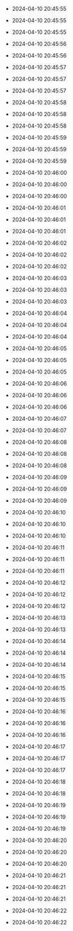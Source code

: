 
- 2024-04-10 20:45:55

- 2024-04-10 20:45:55

- 2024-04-10 20:45:55

- 2024-04-10 20:45:56

- 2024-04-10 20:45:56

- 2024-04-10 20:45:57

- 2024-04-10 20:45:57

- 2024-04-10 20:45:57

- 2024-04-10 20:45:58

- 2024-04-10 20:45:58

- 2024-04-10 20:45:58

- 2024-04-10 20:45:59

- 2024-04-10 20:45:59

- 2024-04-10 20:45:59

- 2024-04-10 20:46:00

- 2024-04-10 20:46:00

- 2024-04-10 20:46:00

- 2024-04-10 20:46:01

- 2024-04-10 20:46:01

- 2024-04-10 20:46:01

- 2024-04-10 20:46:02

- 2024-04-10 20:46:02

- 2024-04-10 20:46:02

- 2024-04-10 20:46:03

- 2024-04-10 20:46:03

- 2024-04-10 20:46:03

- 2024-04-10 20:46:04

- 2024-04-10 20:46:04

- 2024-04-10 20:46:04

- 2024-04-10 20:46:05

- 2024-04-10 20:46:05

- 2024-04-10 20:46:05

- 2024-04-10 20:46:06

- 2024-04-10 20:46:06

- 2024-04-10 20:46:06

- 2024-04-10 20:46:07

- 2024-04-10 20:46:07

- 2024-04-10 20:46:08

- 2024-04-10 20:46:08

- 2024-04-10 20:46:08

- 2024-04-10 20:46:09

- 2024-04-10 20:46:09

- 2024-04-10 20:46:09

- 2024-04-10 20:46:10

- 2024-04-10 20:46:10

- 2024-04-10 20:46:10

- 2024-04-10 20:46:11

- 2024-04-10 20:46:11

- 2024-04-10 20:46:11

- 2024-04-10 20:46:12

- 2024-04-10 20:46:12

- 2024-04-10 20:46:12

- 2024-04-10 20:46:13

- 2024-04-10 20:46:13

- 2024-04-10 20:46:14

- 2024-04-10 20:46:14

- 2024-04-10 20:46:14

- 2024-04-10 20:46:15

- 2024-04-10 20:46:15

- 2024-04-10 20:46:15

- 2024-04-10 20:46:16

- 2024-04-10 20:46:16

- 2024-04-10 20:46:16

- 2024-04-10 20:46:17

- 2024-04-10 20:46:17

- 2024-04-10 20:46:17

- 2024-04-10 20:46:18

- 2024-04-10 20:46:18

- 2024-04-10 20:46:19

- 2024-04-10 20:46:19

- 2024-04-10 20:46:19

- 2024-04-10 20:46:20

- 2024-04-10 20:46:20

- 2024-04-10 20:46:20

- 2024-04-10 20:46:21

- 2024-04-10 20:46:21

- 2024-04-10 20:46:21

- 2024-04-10 20:46:22

- 2024-04-10 20:46:22
